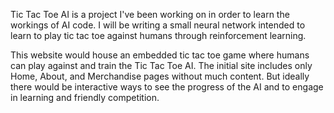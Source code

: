 Tic Tac Toe AI is a project I've been working on in order to learn the workings of AI code. I will be writing a small neural network intended to learn to play tic tac toe against humans through reinforcement learning.

This website would house an embedded tic tac toe game where humans can play against and train the Tic Tac Toe AI. The initial site includes only Home, About, and Merchandise pages without much content. But ideally there would be interactive ways to see the progress of the AI and to engage in learning and friendly competition.